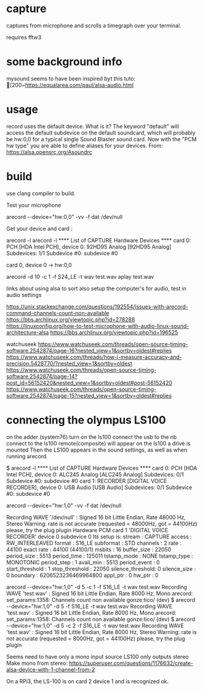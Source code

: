 # capture
captures from microphone and scrolls a timegraph over your terminal.

requires fftw3


# some background info

mysound seems to have been inspired byt this tuto:
[200~https://equalarea.com/paul/alsa-audio.html

# usage 

record uses the default device.
What is it?
The keyword "default" will access the default subdevice on the default soundcard, which will probably be hw:0,0 for a typical single Sound Blaster sound card. Now with the "PCM hw type" you are able to define aliases for your devices. 
From: https://alsa.opensrc.org/Asoundrc

# build

use clang compiler to build.

Test your microphone

arecord --device="hw:0,0" -vv -f dat /dev/null

Get your device and card :

arecord -l
arecord -l
**** List of CAPTURE Hardware Devices ****
card 0: PCH [HDA Intel PCH], device 0: 92HD95 Analog [92HD95 Analog]
  Subdevices: 1/1
  Subdevice #0: subdevice #0

card 0, device 0 -> hw:0,0

arecord -d 10 -c 1 -f S24_LE -t wav test.wav
aplay test.wav

links about using alsa
to sort
also setup the computer's for audio, test in audio settings

https://unix.stackexchange.com/questions/192554/issues-with-arecord-command-channels-count-non-available
https://bbs.archlinux.org/viewtopic.php?id=278288
https://linuxconfig.org/how-to-test-microphone-with-audio-linux-sound-architecture-alsa
https://bbs.archlinux.org/viewtopic.php?id=196525

watchuseek
https://www.watchuseek.com/threads/open-source-timing-software.2542874/page-16?nested_view=1&sortby=oldest#replies
https://www.watchuseek.com/threads/how-i-measure-accuracy-and-precision.5428770/?nested_view=1&sortby=oldest
https://www.watchuseek.com/threads/open-source-timing-software.2542874/page-14?post_id=56152420&nested_view=1&sortby=oldest#post-56152420
https://www.watchuseek.com/threads/open-source-timing-software.2542874/page-15?nested_view=1&sortby=oldest#replies

# connecting the olympus LS100

on the adder (system76)
turn on the ls100
connect the usb to the nb
connect to the ls100
remote(composite) will appear on the ls100
a drive is mounted
Then the LS100 appears in the sound settings, as well as when running arecord.

$ arecord -l
**** List of CAPTURE Hardware Devices ****
card 0: PCH [HDA Intel PCH], device 0: ALC245 Analog [ALC245 Analog]
  Subdevices: 0/1
  Subdevice #0: subdevice #0
card 1: RECORDER [DIGITAL VOICE RECORDER], device 0: USB Audio [USB Audio]
  Subdevices: 0/1
  Subdevice #0: subdevice #0

arecord --device="hw:1,0" -vv -f dat /dev/null

Recording WAVE '/dev/null' : Signed 16 bit Little Endian, Rate 48000 Hz, Stereo
Warning: rate is not accurate (requested = 48000Hz, got = 44100Hz)
         please, try the plug plugin 
Hardware PCM card 1 'DIGITAL VOICE RECORDER' device 0 subdevice 0
Its setup is:
  stream       : CAPTURE
  access       : RW_INTERLEAVED
  format       : S16_LE
  subformat    : STD
  channels     : 2
  rate         : 44100
  exact rate   : 44100 (44100/1)
  msbits       : 16
  buffer_size  : 22050
  period_size  : 5513
  period_time  : 125011
  tstamp_mode  : NONE
  tstamp_type  : MONOTONIC
  period_step  : 1
  avail_min    : 5513
  period_event : 0
  start_threshold  : 1
  stop_threshold   : 22050
  silence_threshold: 0
  silence_size : 0
  boundary     : 6206523236469964800
  appl_ptr     : 0
  hw_ptr       : 0

arecord --device="hw:1,0" -d 5 -c 1 -f S16_LE -t wav test.wav
Recording WAVE 'test.wav' : Signed 16 bit Little Endian, Rate 8000 Hz, Mono
arecord: set_params:1358: Channels count non available
 gonze:tico/ (dev) $ arecord --device="hw:1,0" -d 5 -f S16_LE -t wav test.wav
Recording WAVE 'test.wav' : Signed 16 bit Little Endian, Rate 8000 Hz, Mono
arecord: set_params:1358: Channels count non available
 gonze:tico/ (dev) $ arecord --device="hw:1,0" -d 5 -c 2 -f S16_LE -t wav test.wav
Recording WAVE 'test.wav' : Signed 16 bit Little Endian, Rate 8000 Hz, Stereo
Warning: rate is not accurate (requested = 8000Hz, got = 44100Hz)
         please, try the plug plugin 

Seems need to have only a mono input source
LS100 only outputs stereo
Make mono from stereo:
https://superuser.com/questions/1176632/create-alsa-device-with-1-channel-from-2

On a RPi3, the LS-100 is on card 2 device 1 and is recognized ok.


